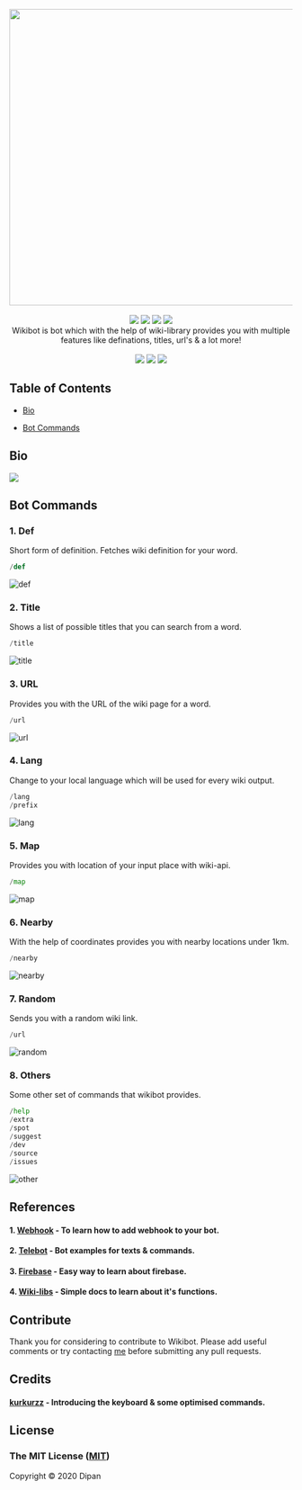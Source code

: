 <p align="center">
<a href="https://github.com/themagicalmammal/WikiBot"><img src="https://github.com/themagicalmammal/WikiBot/blob/master/Resources/logo.gif" width='527'/></a> 
<br /><br />
<a href="https://github.com/themagicalmammal/WikiBot/blob/master/LICENSE"><img src="https://img.shields.io/badge/license-MIT-blue"/></a>
<a href="https://github.com/themagicalmammal/WikiBot/pulls"><img src="https://img.shields.io/badge/contributions-welcome-blue.svg"/></a>
<a href="https://www.python.org/"><img src="https://img.shields.io/badge/python-3-blue.svg"/></a>
<a href="https://telegram.me/themagicalmammal"><img src="https://img.shields.io/badge/chat-on Telegram-blue.svg"/></a>
<br />
Wikibot is bot which with the help of wiki-library provides you with multiple features like definations, titles, url's & a lot more! 
<br /> <br />
<a href="https://flask.palletsprojects.com/en/1.1.x/"><img src="https://img.shields.io/badge/flask%20-%23000.svg?&style=for-the-badge&logo=flask&logoColor=white"/></a>
<a href="https://id.heroku.com/login"><img src="https://img.shields.io/badge/heroku%20-%23430098.svg?&style=for-the-badge&logo=heroku&logoColor=white"/></a>
<a href="https://firebase.google.com/"><img src="https://img.shields.io/badge/firebase%20-%23039BE5.svg?&style=for-the-badge&logo=firebase"/></a>
</p>

## Table of Contents

* [Bio](https://github.com/themagicalmammal/Wikibot#Bio)

* [Bot Commands](https://github.com/themagicalmammal/WikiBot#bot-commands)

## Bio
[<img src="https://github.com/themagicalmammal/WikiBot/blob/master/References/info.png" />](https://telegram.me/pro_wikibot) <br />

## Bot Commands

### 1. Def
Short form of definition. Fetches wiki definition for your word.
```python
/def
```

![def](https://github.com/themagicalmammal/WikiBot/blob/master/References/def.gif)

### 2. Title
Shows a list of possible titles that you can search from a word.
```python
/title
```

![title](https://github.com/themagicalmammal/WikiBot/blob/master/References/title.gif)

### 3. URL
Provides you with the URL of the wiki page for a word.
```python
/url
```

![url](https://github.com/themagicalmammal/WikiBot/blob/master/References/url.gif)

### 4. Lang
Change to your local language which will be used for every wiki output.
```python
/lang
/prefix
```

![lang](https://github.com/themagicalmammal/WikiBot/blob/master/References/lang.gif)

### 5. Map
Provides you with location of your input place with wiki-api.
```python
/map
```

![map](https://github.com/themagicalmammal/WikiBot/blob/master/References/map.gif)

### 6. Nearby
With the help of coordinates provides you with nearby locations under 1km.
```python
/nearby
```

![nearby](https://github.com/themagicalmammal/WikiBot/blob/master/References/nearby.gif)

### 7. Random
Sends you with a random wiki link.
```python
/url
```

![random](https://github.com/themagicalmammal/WikiBot/blob/master/References/random.gif)

### 8. Others
Some other set of commands that wikibot provides.
```python
/help
/extra
/spot
/suggest
/dev
/source
/issues
```

![other](https://github.com/themagicalmammal/WikiBot/blob/master/References/other.gif)

## References
#### 1. [Webhook](https://github.com/eternnoir/pyTelegramBotAPI/tree/master/examples/webhook_examples) - To learn how to add webhook to your bot.
#### 2. [Telebot](https://github.com/eternnoir/pyTelegramBotAPI/tree/master/examples) - Bot examples for texts & commands.
#### 3. [Firebase](https://www.youtube.com/watch?v=EiddkXBK0-o) - Easy way to learn about firebase.
#### 4. [Wiki-libs](https://wikipedia.readthedocs.io/en/latest/) - Simple docs to learn about it's functions.

## Contribute
Thank you for considering to contribute to Wikibot. Please add useful comments or try contacting [me](https://telegram.me/themagicalmammal) before submitting any pull requests.

## Credits
#### [kurkurzz](https://github.com/kurkurzz) - Introducing the keyboard & some optimised commands.

## License
### The MIT License ([MIT](https://github.com/themagicalmammal/Wikibot/blob/master/LICENSE))
Copyright © 2020 Dipan
